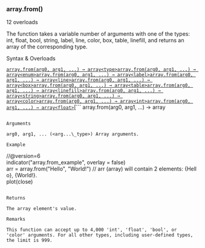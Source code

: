 ### array.from()

12 overloads

The function takes a variable number of arguments with one of the types: int, float, bool, string, label, line, color, box, table, linefill, and returns an array of the corresponding type.

Syntax & Overloads

[```
array.from(arg0, arg1, ...) → array<type>
```](#fun_array.from-0)[```
array.from(arg0, arg1, ...) → array<enum>
```](#fun_array.from-1)[```
array.from(arg0, arg1, ...) → array<label>
```](#fun_array.from-2)[```
array.from(arg0, arg1, ...) → array<line>
```](#fun_array.from-3)[```
array.from(arg0, arg1, ...) → array<box>
```](#fun_array.from-4)[```
array.from(arg0, arg1, ...) → array<table>
```](#fun_array.from-5)[```
array.from(arg0, arg1, ...) → array<linefill>
```](#fun_array.from-6)[```
array.from(arg0, arg1, ...) → array<string>
```](#fun_array.from-7)[```
array.from(arg0, arg1, ...) → array<color>
```](#fun_array.from-8)[```
array.from(arg0, arg1, ...) → array<int>
```](#fun_array.from-9)[```
array.from(arg0, arg1, ...) → array<float>
```](#fun_array.from-10)[```
array.from(arg0, arg1, ...) → array<bool>
```](#fun_array.from-11)

Arguments

arg0, arg1, ... (<arg...\_type>) Array arguments.

Example

```
//@version=6  
indicator("array.from_example", overlay = false)  
arr = array.from("Hello", "World!") // arr (array<string>) will contain 2 elements: {Hello}, {World!}.  
plot(close)
```

Returns

The array element's value.

Remarks

This function can accept up to 4,000 'int', 'float', 'bool', or 'color' arguments. For all other types, including user-defined types, the limit is 999.
